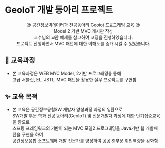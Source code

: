 # GeoIoT 개발 동아리 프로젝트
<p align="center">
    😍 공간정보빅데이터과 전공동아리 Geoiot 프로그래밍 교육 😍 <br>
    Model 2 기반 MVC 게시판 작성 <br>
    교수님의 교안 예제를 참고하여 코딩을 진행하였습니다. <br>
    프로젝트 진행하면서 MVC 패턴에 대한 이해도를 증가 시킬 수 있었습니다.<br>
</p>

## 📃 교육과정
- 본 교육과정은 WEB MVC Model, 2기반 프로그래밍을 통해<br>
  고급 서블릿, EL, JSTL, MVC 패턴을 활용한 실무 프로젝트를 구현함

## ✨ 교육 목적
- 본 교육은 공간정보융합SW 개발자 양성과정 과정의 일환으로<br>
  SW개발 부문 학과 전공 동아리(GeoIoT) 및 전문개발자 과정에 대한 단기집중교육을 함으로<br>
  스프링 프레임워크의 기반이 되는 MVC 모델2 프로그래밍을 Java기반 웹 개발패턴을 구현을 하여<br>
  공간정보융합 소프트웨어 개발 전문가를 양성하여 공공 SI부문 취업역량을 강화함

